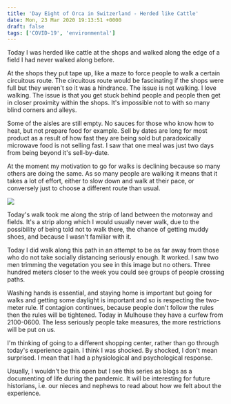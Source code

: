 ```yaml
---
title: 'Day Eight of Orca in Switzerland - Herded like Cattle'
date: Mon, 23 Mar 2020 19:13:51 +0000
draft: false
tags: ['COVID-19', 'environmental']
---
```


Today I was herded like cattle at the shops and walked along the edge of a field I had never walked along before.

At the shops they put tape up, like a maze to force people to walk a certain circuitous route. The circuitous route would be fascinating if the shops were full but they weren't so it was a hindrance. The issue is not walking. I love walking. The issue is that you get stuck behind people and people then get in closer proximity within the shops. It's impossible not to with so many blind corners and alleys.

Some of the aisles are still empty. No sauces for those who know how to heat, but not prepare food for example. Sell by dates are long for most product as a result of how fast they are being sold but paradoxically microwave food is not selling fast. I saw that one meal was just two days from being beyond it's sell-by-date.

At the moment my motivation to go for walks is declining because so many others are doing the same. As so many people are walking it means that it takes a lot of effort, either to slow down and walk at their pace, or conversely just to choose a different route than usual.

![](https://www.main-vision.com/richard/blog/wp-content/uploads/2020/03/img_9324-768x1024.jpg)

Today's walk took me along the strip of land between the motorway and fields. It's a strip along which I would usually never walk, due to the possibility of being told not to walk there, the chance of getting muddy shoes, and because I wasn't familiar with it.

Today I did walk along this path in an attempt to be as far away from those who do not take socially distancing seriously enough. It worked. I saw two men trimming the vegetation you see in this image but no others. Three hundred meters closer to the week you could see groups of people crossing paths.

Washing hands is essential, and staying home is important but going for walks and getting some daylight is important and so is respecting the two-meter rule. If contagion continues, because people don't follow the rules then the rules will be tightened. Today in Mulhouse they have a curfew from 2100-0600. The less seriously people take measures, the more restrictions will be put on us.

I'm thinking of going to a different shopping center, rather than go through today's experience again. I think I was shocked. By shocked, I don't mean surprised. I mean that I had a physiological and psychological response.

Usually, I wouldn't be this open but I see this series as blogs as a documenting of life during the pandemic. It will be interesting for future historians, i.e. our nieces and nephews to read about how we felt about the experience.